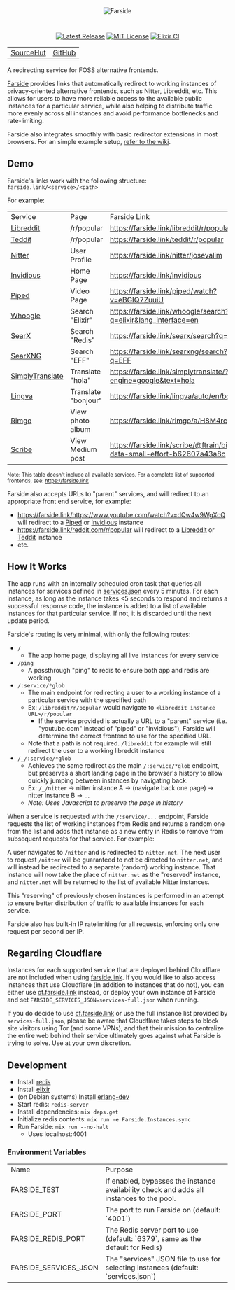 <div align="center" style="margin-bottom: 10px;">
<img src="https://benbusby.com/assets/images/farside.svg" alt="Farside">
</div>
<br>

<div align="center">

[![Latest Release](https://img.shields.io/github/v/release/benbusby/farside?label=Release)](https://github.com/benbusby/farside/releases)
[![MIT License](https://img.shields.io/github/license/benbusby/earthbound-themes.svg)](http://opensource.org/licenses/MIT)
[![Elixir CI](https://github.com/benbusby/privacy-revolver/actions/workflows/elixir.yml/badge.svg)](https://github.com/benbusby/privacy-revolver/actions/workflows/elixir.yml)

<table>
  <tr>
    <td><a href="https://sr.ht/~benbusby/farside">SourceHut</a></td>
    <td><a href="https://github.com/benbusby/farside">GitHub</a></td>
  </tr>
</table>

</div>

A redirecting service for FOSS alternative frontends.

[Farside](https://farside.link) provides links that automatically redirect to
working instances of privacy-oriented alternative frontends, such as Nitter,
Libreddit, etc. This allows for users to have more reliable access to the
available public instances for a particular service, while also helping to
distribute traffic more evenly across all instances and avoid performance
bottlenecks and rate-limiting.

Farside also integrates smoothly with basic redirector extensions in most
browsers. For an simple example setup, 
[refer to the wiki](https://github.com/benbusby/farside/wiki/Browser-Extension).

## Demo

Farside's links work with the following structure: `farside.link/<service>/<path>`

For example:

<table>
    <tr>
        <td>Service</td>
        <td>Page</td>
        <td>Farside Link</td>
    </tr>
    <tr>
        <td><a href="https://github.com/spikecodes/libreddit">Libreddit</a></td>
        <td>/r/popular</td>
        <td><a href="https://farside.link/libreddit/r/popular">https://farside.link/libreddit/r/popular</a></td>
    </tr>
    <tr>
        <td><a href="https://codeberg.org/teddit/teddit">Teddit</a></td>
        <td>/r/popular</td>
        <td><a href="https://farside.link/teddit/r/popular">https://farside.link/teddit/r/popular</a></td>
    </tr>
    <tr>
        <td><a href="https://github.com/zedeus/nitter">Nitter</a></td>
        <td>User Profile</td>
        <td><a href="https://farside.link/nitter/josevalim">https://farside.link/nitter/josevalim</a></td>
    </tr>
    <tr>
        <td><a href="https://github.com/iv-org/invidious">Invidious</a></td>
        <td>Home Page</td>
        <td><a href="https://farside.link/invidious">https://farside.link/invidious</a></td>
    </tr>
    <tr>
        <td><a href="https://github.com/TeamPiped/Piped">Piped</a></td>
        <td>Video Page</td>
        <td><a href="https://farside.link/piped/watch?v=eBGIQ7ZuuiU">https://farside.link/piped/watch?v=eBGIQ7ZuuiU</a></td>
    </tr>
    <tr>
        <td><a href="https://github.com/benbusby/whoogle-search">Whoogle</a></td>
        <td>Search "Elixir"</td>
        <td><a href="https://farside.link/whoogle/search?q=elixir&lang_interface=en">https://farside.link/whoogle/search?q=elixir&lang_interface=en</a></td>
    </tr>
    <tr>
        <td><a href="https://github.com/searx/searx">SearX</a></td>
        <td>Search "Redis"</td>
        <td><a href="https://farside.link/searx/search?q=redis">https://farside.link/searx/search?q=redis</a></td>
    </tr>
    <tr>
        <td><a href="https://github.com/searxng/searxng">SearXNG</a></td>
        <td>Search "EFF"</td>
        <td><a href="https://farside.link/searxng/search?q=EFF">https://farside.link/searxng/search?q=EFF</a></td>
    </tr>
    <tr>
        <td><a href="https://git.sr.ht/~metalune/simplytranslate_web">SimplyTranslate</a></td>
        <td>Translate "hola"</td>
        <td><a href="https://farside.link/simplytranslate/?engine=google&text=hola">https://farside.link/simplytranslate/?engine=google&text=hola</a></td>
    </tr>
    <tr>
        <td><a href="https://github.com/TheDavidDelta/lingva-translate">Lingva</a></td>
        <td>Translate "bonjour"</td>
        <td><a href="https://farside.link/lingva/auto/en/bonjour">https://farside.link/lingva/auto/en/bonjour</a></td>
    </tr>
    <tr>
        <td><a href="https://codeberg.org/video-prize-ranch/rimgo">Rimgo</a></td>
        <td>View photo album</td>
        <td><a href="https://farside.link/rimgo/a/H8M4rcp">https://farside.link/rimgo/a/H8M4rcp</a></td>
    </tr>
    <tr>
        <td><a href="https://sr.ht/~edwardloveall/scribe/">Scribe</a></td>
        <td>View Medium post</td>
        <td><a href="https://farside.link/scribe/@ftrain/big-data-small-effort-b62607a43a8c">https://farside.link/scribe/@ftrain/big-data-small-effort-b62607a43a8c</a></td>
    </tr>
</table>

<sup>Note: This table doesn't include all available services. For a complete list of supported frontends, see: https://farside.link</sup>

Farside also accepts URLs to "parent" services, and will redirect to an appropriate front end service, for example:

- https://farside.link/https://www.youtube.com/watch?v=dQw4w9WgXcQ will redirect to a [Piped](https://github.com/TeamPiped/Piped) or [Invidious](https://github.com/iv-org/invidious) instance
- https://farside.link/reddit.com/r/popular will redirect to a [Libreddit](https://github.com/spikecodes/libreddit) or [Teddit](https://codeberg.org/teddit/teddit) instance
- etc.

## How It Works

The app runs with an internally scheduled cron task that queries all instances
for services defined in [services.json](services.json) every 5 minutes. For
each instance, as long as the instance takes <5 seconds to respond and returns
a successful response code, the instance is added to a list of available
instances for that particular service. If not, it is discarded until the next
update period.

Farside's routing is very minimal, with only the following routes:

- `/`
  - The app home page, displaying all live instances for every service
- `/ping`
  - A passthrough "ping" to redis to ensure both app and redis are working
- `/:service/*glob`
  - The main endpoint for redirecting a user to a working instance of a
    particular service with the specified path
  - Ex: `/libreddit/r/popular` would navigate to `<libreddit instance
    URL>/r/popular`
    - If the service provided is actually a URL to a "parent" service
      (i.e. "youtube.com" instead of "piped" or "invidious"), Farside
      will determine the correct frontend to use for the specified URL.
  - Note that a path is not required. `/libreddit` for example will still
    redirect the user to a working libreddit instance
- `/_/:service/*glob`
  - Achieves the same redirect as the main `/:service/*glob` endpoint, but
    preserves a short landing page in the browser's history to allow quickly
    jumping between instances by navigating back.
  - Ex: `/_/nitter` -> nitter instance A -> (navigate back one page) -> nitter
    instance B -> ...
  - *Note: Uses Javascript to preserve the page in history*

When a service is requested with the `/:service/...` endpoint, Farside requests
the list of working instances from Redis and returns a random one from the list
and adds that instance as a new entry in Redis to remove from subsequent
requests for that service. For example:

A user navigates to `/nitter` and is redirected to `nitter.net`. The next user
to request `/nitter` will be guaranteed to not be directed to `nitter.net`, and
will instead be redirected to a separate (random) working instance. That
instance will now take the place of `nitter.net` as the "reserved" instance, and
`nitter.net` will be returned to the list of available Nitter instances.

This "reserving" of previously chosen instances is performed in an attempt to
ensure better distribution of traffic to available instances for each service.

Farside also has built-in IP ratelimiting for all requests, enforcing only one
request per second per IP.

## Regarding Cloudflare
Instances for each supported service that are deployed behind Cloudflare are
not included when using [farside.link](https://farside.link). If you would like
to also access instances that use Cloudflare (in addition to instances that do
not), you can either use [cf.farside.link](https://cf.farside.link) instead, or
deploy your own instance of Farside and set
`FARSIDE_SERVICES_JSON=services-full.json` when running.

If you do decide to use [cf.farside.link](https://cf.farside.link) or use the
full instance list provided by `services-full.json`, please be aware that
Cloudflare takes steps to block site visitors using Tor (and some VPNs), and
that their mission to centralize the entire web behind their service ultimately
goes against what Farside is trying to solve. Use at your own discretion.

## Development
- Install [redis](https://redis.io)
- Install [elixir](https://elixir-lang.org/install.html)
- (on Debian systems) Install [erlang-dev](https://packages.debian.org/sid/erlang-dev)
- Start redis: `redis-server`
- Install dependencies: `mix deps.get`
- Initialize redis contents: `mix run -e Farside.Instances.sync`
- Run Farside: `mix run --no-halt`
  - Uses localhost:4001

### Environment Variables

<table>
    <tr>
        <td>Name</td>
        <td>Purpose</td>
    </tr>
    <tr>
        <td>FARSIDE_TEST</td>
        <td>If enabled, bypasses the instance availability check and adds all instances to the pool.</td>
    </tr>
    <tr>
        <td>FARSIDE_PORT</td>
        <td>The port to run Farside on (default: `4001`)</td>
    </tr>
    <tr>
        <td>FARSIDE_REDIS_PORT</td>
        <td>The Redis server port to use (default: `6379`, same as the default for Redis)</td>
    </tr>
    <tr>
        <td>FARSIDE_SERVICES_JSON</td>
        <td>The "services" JSON file to use for selecting instances (default: `services.json`)</td>
    </tr>
</table>

